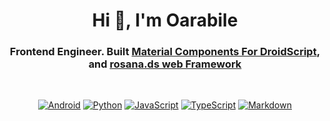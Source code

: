 <h1 align="center">Hi 👋, I'm Oarabile</h1>
<h3 align="center">Frontend Engineer. Built <a href="https://github.com/droidscriptlabs/material-components" target="_blank">Material Components For DroidScript</a>, and <a href="https://github.com/oarabilekoore/rosana.dsm" target="_blank">rosana.ds web Framework</a></h3>
<br/>

<div align="center"> 
  
[![Android](https://img.shields.io/badge/Android-3DDC84?logo=android&logoColor=white)](#)
[![Python](https://img.shields.io/badge/Python-3776AB?logo=python&logoColor=fff)](#)
[![JavaScript](https://img.shields.io/badge/JavaScript-F7DF1E?logo=javascript&logoColor=000)](#)
[![TypeScript](https://img.shields.io/badge/TypeScript-3178C6?logo=typescript&logoColor=fff)](#)
[![Markdown](https://img.shields.io/badge/Markdown-%23000000.svg?logo=markdown&logoColor=white)](#)

</div>

